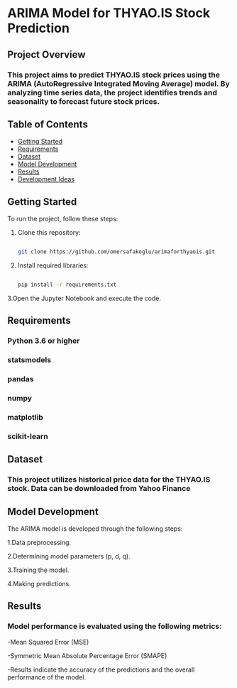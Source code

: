 # ARIMA Model for THYAO.IS Stock Prediction

## Project Overview

### This project aims to predict THYAO.IS stock prices using the ARIMA (AutoRegressive Integrated Moving Average) model. By analyzing time series data, the project identifies trends and seasonality to forecast future stock prices.

## Table of Contents

- [Getting Started](#getting-started)
- [Requirements](#requirements)
- [Dataset](#dataset)
- [Model Development](#model-development)
- [Results](#results)
- [Development Ideas](#development-ideas)

## Getting Started

To run the project, follow these steps:
1. Clone this repository:  
   ```bash
   
   git clone https://github.com/omersafakoglu/arimaforthyaois.git
2. Install required libraries:
   ```bash
   
   pip install -r requirements.txt

3.Open the Jupyter Notebook and execute the code.

## Requirements

### Python 3.6 or higher

### statsmodels

### pandas

### numpy

### matplotlib

### scikit-learn


## Dataset

### This project utilizes historical price data for the THYAO.IS stock. Data can be downloaded from Yahoo Finance

## Model Development

The ARIMA model is developed through the following steps:

1.Data preprocessing.

2.Determining model parameters (p, d, q).

3.Training the model.

4.Making predictions.


## Results

### Model performance is evaluated using the following metrics:

-Mean Squared Error (MSE)

-Symmetric Mean Absolute Percentage Error (SMAPE)

-Results indicate the accuracy of the predictions and the overall performance of the model.

